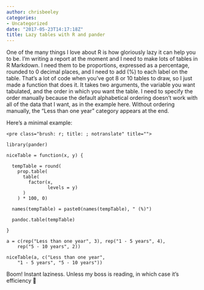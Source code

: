 ```yaml
---
author: chrisbeeley
categories:
- Uncategorized
date: "2017-05-23T14:17:18Z"
title: Lazy tables with R and pander
---
```


One of the many things I love about R is how gloriously lazy it can help you to be. I’m writing a report at the moment and I need to make lots of tables in R Markdown. I need them to be proportions, expressed as a percentage, rounded to 0 decimal places, and I need to add (%) to each label on the table. That’s a lot of code when you’ve got 8 or 10 tables to draw, so I just made a function that does it. It takes two arguments, the variable you want tabulated, and the order in which you want the table. I need to specify the order manually because the default alphabetical ordering doesn’t work with all of the data that I want, as in the example here. Without ordering manually, the “Less than one year” category appears at the end.

Here’s a minimal example:

```
<pre class="brush: r; title: ; notranslate" title="">

library(pander)

niceTable = function(x, y) {
  
  tempTable = round(
    prop.table(
      table(
        factor(x, 
               levels = y)
      )
    ) * 100, 0)
  
  names(tempTable) = paste0(names(tempTable), " (%)")
  
  pandoc.table(tempTable)
  
}

a = c(rep("Less than one year", 3), rep("1 - 5 years", 4), 
    rep("5 - 10 years", 2))

niceTable(a, c("Less than one year", 
    "1 - 5 years", "5 - 10 years"))

```

Boom! Instant laziness. Unless my boss is reading, in which case it’s efficiency 🙂